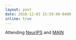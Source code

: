 ```yaml
---
layout: post
date: 2018-12-03 15:59:00-0400
inline: true
---
```


Attending [NeurIPS](https://neurips.cc/) and [MAIN](http://www.crm.umontreal.ca/2018/MAIN2018/index_e.php)
